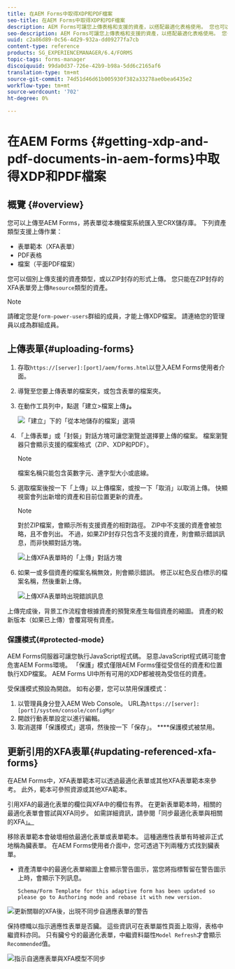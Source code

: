 ```yaml
---
title: 在AEM Forms中取得XDP和PDF檔案
seo-title: 在AEM Forms中取得XDP和PDF檔案
description: AEM Forms可讓您上傳表格和支援的資產，以搭配最適化表格使用。 您也可以將表單和相關資源批量上傳為ZIP。
seo-description: AEM Forms可讓您上傳表格和支援的資產，以搭配最適化表格使用。 您也可以將表單和相關資源批量上傳為ZIP。
uuid: c2a86d89-0c56-4d29-932a-dd09277fa7cb
content-type: reference
products: SG_EXPERIENCEMANAGER/6.4/FORMS
topic-tags: forms-manager
discoiquuid: 99da0d37-726e-42b9-b98a-5dd6c2165af6
translation-type: tm+mt
source-git-commit: 74d51d46d61b005930f382a33278ae0bea6435e2
workflow-type: tm+mt
source-wordcount: '702'
ht-degree: 0%

---
```



# 在AEM Forms {#getting-xdp-and-pdf-documents-in-aem-forms}中取得XDP和PDF檔案

## 概覽 {#overview}

您可以上傳至AEM Forms，將表單從本機檔案系統匯入至CRX儲存庫。 下列資產類型支援上傳作業：

* 表單範本（XFA表單）
* PDF表格
* 檔案（平面PDF檔案）

您可以個別上傳支援的資產類型，或以ZIP封存的形式上傳。 您只能在ZIP封存的XFA表單旁上傳`Resource`類型的資產。

>[!NOTE]
>
>請確定您是`form-power-users`群組的成員，才能上傳XDP檔案。 請連絡您的管理員以成為群組成員。

## 上傳表單{#uploading-forms}

1. 存取`https://[server]:[port]/aem/forms.html`以登入AEM Forms使用者介面。
1. 導覽至您要上傳表單的檔案夾，或包含表單的檔案夾。
1. 在動作工具列中，點選「建立>檔案上傳&#x200B;**」。**

   ![「建立」下的「從本地儲存的檔案」選項](assets/step.png)

1. 「上傳表單」或「封裝」對話方塊可讓您瀏覽並選擇要上傳的檔案。 檔案瀏覽器只會顯示支援的檔案格式（ZIP、XDP和PDF）。

   >[!NOTE]
   >
   >檔案名稱只能包含英數字元、連字型大小或底線。

1. 選取檔案後按一下「上傳」以上傳檔案，或按一下「取消」以取消上傳。 快顯視窗會列出新增的資產和目前位置更新的資產。

   >[!NOTE]
   >
   >對於ZIP檔案，會顯示所有支援資產的相對路徑。 ZIP中不支援的資產會被忽略，且不會列出。 不過，如果ZIP封存只包含不支援的資產，則會顯示錯誤訊息，而非快顯對話方塊。

   ![上傳XFA表單時的「上傳」對話方塊](assets/upload-scr.png)

1. 如果一或多個資產的檔案名稱無效，則會顯示錯誤。 修正以紅色反白標示的檔案名稱，然後重新上傳。

   ![上傳XFA表單時出現錯誤訊息](assets/upload-scr-err.png)

上傳完成後，背景工作流程會根據資產的預覽來產生每個資產的縮圖。 資產的較新版本（如果已上傳）會覆寫現有資產。

### 保護模式{#protected-mode}

AEM Forms伺服器可讓您執行JavaScript程式碼。 惡意JavaScript程式碼可能會危害AEM Forms環境。 「保護」模式僅限AEM Forms僅從受信任的資產和位置執行XDP檔案。 AEM Forms UI中所有可用的XDP都被視為受信任的資產。

受保護模式預設為開啟。 如有必要，您可以禁用保護模式：

1. 以管理員身分登入AEM Web Console。 URL為`https://[server]:[port]/system/console/configMgr`
1. 開啟行動表單設定以進行編輯。
1. 取消選擇「保護模式」選項，然後按一下「保存」。 ****&#x200B;保護模式被禁用。

## 更新引用的XFA表單{#updating-referenced-xfa-forms}

在AEM Forms中，XFA表單範本可以透過最適化表單或其他XFA表單範本來參考。 此外，範本可參照資源或其他XFA範本。

引用XFA的最適化表單的欄位與XFA中的欄位有界。 在更新表單範本時，相關的最適化表單會嘗試與XFA同步。 如需詳細資訊，請參閱「同步最適化表單與相關的XFA[」。](/help/forms/using/synchronizing-adaptive-forms-xfa.md)

移除表單範本會破壞相依最適化表單或表單範本。 這種適應性表單有時被非正式地稱為臟表單。 在AEM Forms使用者介面中，您可透過下列兩種方式找到臟表單。

* 資產清單中的最適化表單縮圖上會顯示警告圖示，當您將指標暫留在警告圖示上時，會顯示下列訊息。

   `Schema/Form Template for this adaptive form has been updated so please go to Authoring mode and rebase it with new version.`

![更新關聯的XFA後，出現不同步自適應表單的警告](assets/dirtyaf.png)

保持標幟以指示適應性表單是否臟。 這些資訊可在表單屬性頁面上取得，表格中繼資料亦同。 只有臟兮兮的最適化表單，中繼資料屬性`Model Refresh`才會顯示`Recommended`值。

![指示自適應表單與XFA模型不同步](assets/model-refresh.png)

